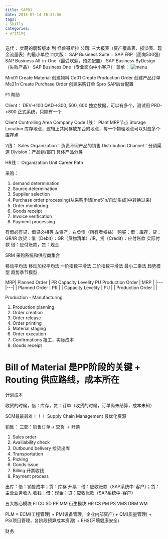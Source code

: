 ```yaml
---
title: SAP01
date: 2015-07-14 16:35:56
tags:
- Skills
categories:
- writing
---
```


迭代：
卖萌的弱智版本 到 怪兽哥斯拉
公司: 三大报表（资产覆盖表、损溢表、现金流量表）的最小单位
四大版：
SAP Business Suite + SAP ERP（面向500强）
SAP Business All-in-One（最受欢迎，预先配置）
SAP Business ByDesign（失败产品）
SAP Business One（专业面向中小客户）
菜单：
![menu](../../../../../pics/skills/s/menu.png)

Mm01 Create Material 创建物料
Co01 Create Production Order 创建产品订单
Me21n Create Purchase Order 创建采购订单
Spro SAP后台配置
 
F1 帮助
 
Client：
DEV->100
QAD->300, 500, 600 独立数据，可以有多个，测试用
PRD->800 正式系统，只能有一个
 
Client
Controlling Area
Company Code
1线：
Plant MRP节点
Storage Location 库存地点，逻辑上共同存放东西的地点，每一个物理地点可以对应多个库存点
 
2线：
Sales Organization：负责不同产品的销售
Distribution Channel：分销渠道
Division：产品组/部门 具体产品分类
 
HR线：
Organization Unit
Career Path
 
采购：
1. demand determination
2. Source determination
3. Supplier selection
4. Purchase order processing(从采购申请[me51n/自动生成]中转换过来)
5. Order monitoring
6. Goods receipt
7. Invoice verification
8. Payment processing

有借必有贷，借贷必相等
左资产，右负债（所有者权益）
购买：借：库存，贷：GR/IR
收货：借（Debit）：GR（货物清单）/IR，贷（Credit）：应付账款
实际付款 借：应付账款，贷：现金
 
SRM 采购系统和供应商集合
 
移动平均法
移动加权平均法
一阶指数平滑法
二阶指数平滑法
最小二乘法
趋势模型
趋势季节模型
 
MRP|
Planned Order | PR
Capacity Levelity
PU
Production Order
|           MRP          | 
|---|---|
|   Planned Order   | PR |
| Capacity Levelity | PU |
| Production Order  |    |
 

 
Production - Manufacturing
1. Production planning
2. Order creation
3. Order release
4. Order printing
5. Material staging
6. Order execution
7. Confirmations 报工，实际成本
8. Goods receipt
 
Bill of Material 是PP阶段的关键
+
Routing 供应路线，成本所在
=
计划成本
 
收货的时候，借：库存，贷：订单（收货的时候，订单尚未结算，成本未知）
 
SCM最最最难！！！
Supply Chain Management
最优化资源
 
销售：
三部：销售订单-> 交货 -> 开票
1. Sales order
2. Availiability check
3. Outbound belivery 捡货出库
4. Transportation
5. Picking
6. Goods issue
7. Billing 开票收钱
8. Payment process

出库：借：销售成本；贷：库存
开票：借：应收账款（SAP系统中-客户）；贷：主营业务收入
收钱：借：现金；贷：应收账款（SAP系统中-客户）

五大核心模块
FI CO SD PP MM
衍生模块
HR CS PM PS VMS DBM WM

PLM = ECM(工程管理) + PM(设备管理，企业内部资产) + QM(质量管理) + PS(项目管理，各阶段预算成本资源) + EHS(环境健康安全)

财务


